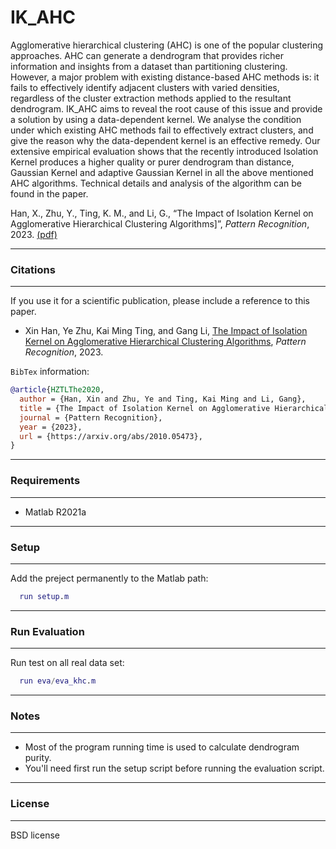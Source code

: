 # IK_AHC

Agglomerative hierarchical clustering (AHC) is one of the popular clustering approaches. AHC can generate a dendrogram that provides richer information and insights from a dataset than partitioning clustering. However, a major problem with existing distance-based AHC methods is: it fails to effectively identify adjacent clusters with varied densities, regardless of the cluster extraction methods applied to the resultant dendrogram. IK_AHC aims to reveal the root cause of this issue and provide a solution by using a data-dependent kernel. We analyse the condition under which existing AHC methods fail to effectively extract clusters, and give the reason why the data-dependent kernel is an effective remedy. Our extensive empirical evaluation shows that the recently introduced Isolation Kernel produces a higher quality or purer dendrogram than distance, Gaussian Kernel and adaptive Gaussian Kernel in all the above mentioned AHC algorithms. Technical details and analysis of the algorithm can be found in the paper.

Han, X., Zhu, Y., Ting, K. M., and Li, G., “The Impact of Isolation Kernel on Agglomerative Hierarchical Clustering Algorithms]”, <i>Pattern Recognition</i>, 2023. [(pdf)](https://arxiv.org/pdf/2010.05473.pdf)


---
### Citations
---

If you use it for a scientific publication, please include a reference to this paper.

* Xin Han, Ye Zhu, Kai Ming Ting, and Gang Li, [The Impact of Isolation Kernel on Agglomerative Hierarchical Clustering Algorithms](https://arxiv.org/pdf/2010.05473.pdf), <i>Pattern Recognition</i>, 2023.

`BibTex` information:

```bibtex
@article{HZTLThe2020,
  author = {Han, Xin and Zhu, Ye and Ting, Kai Ming and Li, Gang},
  title = {The Impact of Isolation Kernel on Agglomerative Hierarchical Clustering Algorithms},
  journal = {Pattern Recognition},
  year = {2023},
  url = {https://arxiv.org/abs/2010.05473},
}
```


---
###  Requirements
---

* Matlab R2021a

---
### Setup
---

Add the preject permanently to the Matlab path:

```matlab
  run setup.m
```

---
### Run Evaluation
---

Run test on  all real data set:

```matlab
  run eva/eva_khc.m
```

---
### Notes
---

- Most of the program running time is used to calculate dendrogram purity.
- You'll need first run the setup script before running the evaluation script.

---
### License
---

BSD license
